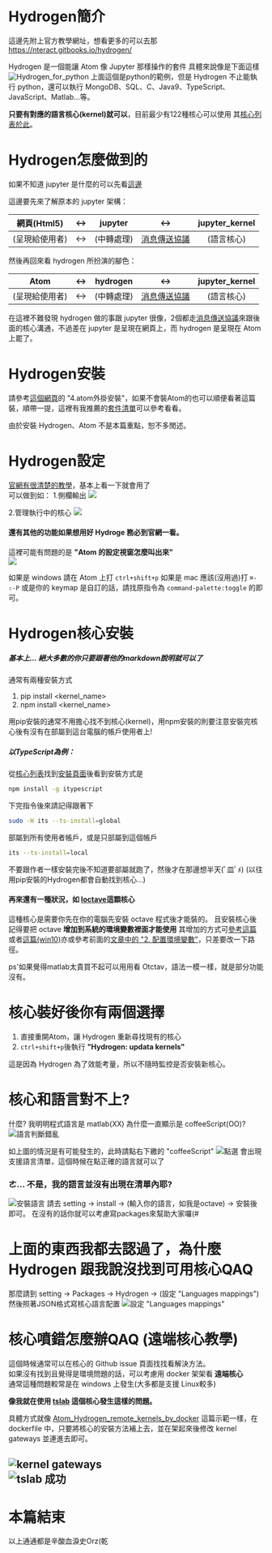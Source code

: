 # Hydrogen簡介

  這邊先附上官方教學網址，想看更多的可以去那
  <https://nteract.gitbooks.io/hydrogen/>

  Hydrogen 是一個能讓 Atom 像 Jupyter 那樣操作的套件
  具體來說像是下面這樣
  ![Hydrogen_for_python](https://cloud.githubusercontent.com/assets/13285808/20360886/7e03e524-ac03-11e6-9176-37677f226619.gif)
  上面這個是python的範例，但是 Hydrogen 不止能執行 python，還可以執行 MongoDB、SQL、C、Java9、TypeScript、JavaScript、Matlab...等。

  **只要有對應的語言核心(kernel)就可以**，目前最少有122種核心可以使用
  其[核心列表於此](https://github.com/jupyter/jupyter/wiki/Jupyter-kernels)。

# Hydrogen怎麼做到的

如果不知道 jupyter 是什麼的可以先看[這邊](https://jupyter.org/)    

這邊要先來了解原本的 jupyter 架構：    

| 網頁(Html5) | <-> | jupyter | <-> | jupyter_kernel |    
|:----:|:-----:|:-----:|:-----:|:-----:|     
| (呈現給使用者) | <-> | (中轉處理) | [消息傳送協議](https://jupyter-client.readthedocs.io/en/latest/messaging.html) | (語言核心) |    

然後再回來看 hydrogen 所扮演的腳色：

| Atom | <-> | hydrogen | <-> |  jupyter_kernel |
|:----:|:-----:|:-----:|:-----:|:-----:|     
| (呈現給使用者) | <-> | (中轉處理) |  [消息傳送協議](https://jupyter-client.readthedocs.io/en/latest/messaging.html) | (語言核心) |  

在這裡不難發現 hydrogen 做的事跟 jupyter 很像，2個都走[消息傳送協議](https://jupyter-client.readthedocs.io/en/latest/messaging.html)來跟後面的核心溝通，不過差在 jupyter 是呈現在網頁上，而 hydrogen 是呈現在 Atom 上罷了。

# Hydrogen安裝
  請參考[這個網頁](https://www.itread01.com/content/1548909203.html)的 "4.atom外掛安裝"，如果不會裝Atom的也可以順便看著這篇裝，順帶一提，這裡有我推薦的[套件清單](https://github.com/we684123/Atom_packages)可以參考看看。

  由於安裝 Hydrogen、Atom 不是本篇重點，恕不多閒述。

# Hydrogen設定

[官網有很清楚的教學](https://nteract.gitbooks.io/hydrogen/docs/Usage/GettingStarted.html)，基本上看一下就會用了    
可以做到如：
1.側欄輸出
![](https://user-images.githubusercontent.com/13436188/31737963-799d2ad2-b449-11e7-9b4c-78e51851e204.gif)

2.管理執行中的核心
![](https://user-images.githubusercontent.com/13285808/30815792-7b685b8a-a214-11e7-863e-f334f03eef0f.png
  )

#### 還有其他的功能如果想用好 Hydroge 務必到官網一看。


這裡可能有問題的是 **"Atom 的設定視窗怎麼叫出來"**    
![](https://dr.sudo.host/jrefRg+)

  如果是 windows 請在 Atom 上打 `ctrl+shift+p`
  如果是 mac 應該(沒用過)打 `⌘-⇧-P`
  或是你的 keymap 是自訂的話，請找原指令為 `command-palette:toggle` 的即可。

# Hydrogen核心安裝

##### 基本上... 絕大多數的你只要跟著他的markdown說明就可以了
  通常有兩種安裝方式
  1. pip install <kernel_name>
  2. npm install <kernel_name>

  用pip安裝的通常不用擔心找不到核心(kernel)，用npm安裝的則要注意安裝完核心後有沒有在部屬到這台電腦的帳戶使用者上!

##### 以TypeScript為例：
  從[核心列表](https://github.com/jupyter/jupyter/wiki/Jupyter-kernels)找到[安裝頁面](https://github.com/nearbydelta/itypescript)後看到安裝方式是
```sh
npm install -g itypescript
```
下完指令後來請記得跟著下
```sh
sudo -H its --ts-install=global
```
部屬到所有使用者帳戶，或是只部屬到這個帳戶
```sh
its --ts-install=local
```
不要跟作者一樣安裝完後不知道要部屬就跑了，然後才在那邊想半天(ﾟ皿ﾟﾒ)
(以往用pip安裝的Hydrogen都會自動找到核心...)


#### 再來還有一種狀況，如 [Ioctave](https://github.com/calysto/octave_kernel)這顆核心
這種核心是需要你先在你的電腦先安裝 octave 程式後才能裝的。
且安裝核心後記得要把 octave **增加到系統的環境變數裡面才能使用**
其增加的方式可[參考這篇](https://stackoverflow.com/questions/34228982/how-can-i-add-octave-in-path-environment-variable-in-windows-8)或者[這篇(win10)](https://superuser.com/questions/949560/how-do-i-set-system-environment-variables-in-windows-10)亦或參考前面的[文章中的 "2. 配置環境變數"](https://www.itread01.com/content/1548909203.html)，只差要改一下路徑。

  ps'如果覺得matlab太貴買不起可以用用看 Otctav，語法一模一樣，就是部分功能沒有。


# 核心裝好後你有兩個選擇
  1. 直接重開Atom，讓 Hydrogen 重新尋找現有的核心
  2. `ctrl+shift+p`後執行 **"Hydrogen: updata kernels"**

這是因為 Hydrogen 為了效能考量，所以不隨時監控是否安裝新核心。

# 核心和語言對不上?
什麼? 我明明程式語言是 matlab(XX) 為什麼一直顯示是 coffeeScript(OO)?
![語言判斷錯亂](https://dr.sudo.host/iTtoBe+)

如上圖的情況是有可能發生的，此時請點右下繳的 "coffeeScript"
![點選](https://dr.sudo.host/mzQwOT+)
會出現支援語言清單，這個時候在點正確的語言就可以了

### ㄜ... 不是，我的語言並沒有出現在清單內耶?

![安裝語言](https://dr.sudo.host/go9q8q+)
請去 setting -> install -> (輸入你的語言，如我是octave) -> 安裝後即可。
在沒有的話你就可以考慮寫packages來幫助大家囉(#


# 上面的東西我都去認過了，為什麼 Hydrogen 跟我說沒找到可用核心QAQ

那麼請到  setting -> Packages -> Hydrogen -> (設定 "Languages mappings")
然後照著JSON格式寫核心語言配置
![設定 "Languages mappings"](https://dr.sudo.host/HN9N10+)

# 核心噴錯怎麼辦QAQ (遠端核心教學)

這個時候通常可以在核心的 Github issue 頁面找找看解決方法。    
如果沒有找到且覺得是環境問題的話，可以考慮用 docker 架架看 **遠端核心**    
通常這種問題較常是在 windows 上發生(大多都是支援 Linux較多)    

**像我就在使用 [tslab](https://github.com/yunabe/tslab) 這個核心發生這樣的問題。**    


具體方式就像 [Atom_Hydrogen_remote_kernels_by_docker](https://github.com/we684123/Atom_Hydrogen_remote_kernels_by_docker) 這篇示範一樣，在 dockerfile 中，只要將核心的安裝方法補上去，並在架起來後修改 kernel gateways 並連進去即可。    

![kernel gateways](http://dr.sudo.host/dijyvI+)    
![tslab 成功](http://dr.sudo.host/oVRSPu+)    
----

# 本篇結束
以上通通都是辛酸血淚史Orz(乾
